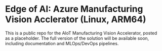 # Edge of AI: Azure Manufacturing Vision Acclerator (Linux, ARM64)
This is a public repo for the AIoT Manufacturing Vision Accelerator, posted as a placeholder.  The full version of the solution will be available soon, including documentation and MLOps/DevOps pipelines.
